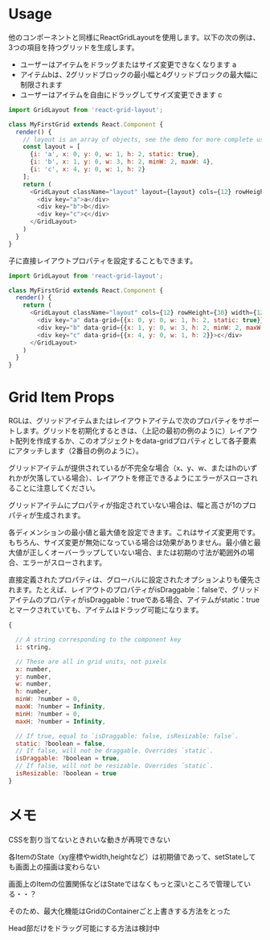 # Usage

他のコンポーネントと同様にReactGridLayoutを使用します。以下の次の例は、3つの項目を持つグリッドを生成します。

- ユーザーはアイテムをドラッグまたはサイズ変更できなくなります a
- アイテムbは、2グリッドブロックの最小幅と4グリッドブロックの最大幅に制限されます
- ユーザーはアイテムを自由にドラッグしてサイズ変更できます c

```js
import GridLayout from 'react-grid-layout';

class MyFirstGrid extends React.Component {
  render() {
    // layout is an array of objects, see the demo for more complete usage
    const layout = [
      {i: 'a', x: 0, y: 0, w: 1, h: 2, static: true},
      {i: 'b', x: 1, y: 0, w: 3, h: 2, minW: 2, maxW: 4},
      {i: 'c', x: 4, y: 0, w: 1, h: 2}
    ];
    return (
      <GridLayout className="layout" layout={layout} cols={12} rowHeight={30} width={1200}>
        <div key="a">a</div>
        <div key="b">b</div>
        <div key="c">c</div>
      </GridLayout>
    )
  }
}
```

子に直接レイアウトプロパティを設定することもできます。

```js
import GridLayout from 'react-grid-layout';

class MyFirstGrid extends React.Component {
  render() {
    return (
      <GridLayout className="layout" cols={12} rowHeight={30} width={1200}>
        <div key="a" data-grid={{x: 0, y: 0, w: 1, h: 2, static: true}}>a</div>
        <div key="b" data-grid={{x: 1, y: 0, w: 3, h: 2, minW: 2, maxW: 4}}>b</div>
        <div key="c" data-grid={{x: 4, y: 0, w: 1, h: 2}}>c</div>
      </GridLayout>
    )
  }
}
```

# Grid Item Props

RGLは、グリッドアイテムまたはレイアウトアイテムで次のプロパティをサポートします。グリッドを初期化するときは、（上記の最初の例のように）レイアウト配列を作成するか、このオブジェクトをdata-gridプロパティとして各子要素にアタッチします（2番目の例のように）。

グリッドアイテムが提供されているが不完全な場合（x、y、w、またはhのいずれかが欠落している場合）、レイアウトを修正できるようにエラーがスローされることに注意してください。

グリッドアイテムにプロパティが指定されていない場合は、幅と高さが1のプロパティが生成されます。

各ディメンションの最小値と最大値を設定できます。これはサイズ変更用です。もちろん、サイズ変更が無効になっている場合は効果がありません。最小値と最大値が正しくオーバーラップしていない場合、または初期の寸法が範囲外の場合、エラーがスローされます。

直接定義された<GridItem>プロパティは、グローバルに設定されたオプションよりも優先されます。たとえば、レイアウトのプロパティがisDraggable：falseで、グリッドアイテムのプロパティがisDraggable：trueである場合、アイテムがstatic：trueとマークされていても、アイテムはドラッグ可能になります。
  
```js
{

  // A string corresponding to the component key
  i: string,

  // These are all in grid units, not pixels
  x: number,
  y: number,
  w: number,
  h: number,
  minW: ?number = 0,
  maxW: ?number = Infinity,
  minH: ?number = 0,
  maxH: ?number = Infinity,

  // If true, equal to `isDraggable: false, isResizable: false`.
  static: ?boolean = false,
  // If false, will not be draggable. Overrides `static`.
  isDraggable: ?boolean = true,
  // If false, will not be resizable. Overrides `static`.
  isResizable: ?boolean = true
}
```

# メモ

CSSを割り当てないときれいな動きが再現できない

各ItemのState（xy座標やwidth,heightなど）は初期値であって、setStateしても画面上の描画は変わらない

画面上のItemの位置関係などはStateではなくもっと深いところで管理している・・？

そのため、最大化機能はGridのContainerごと上書きする方法をとった

Head部だけをドラッグ可能にする方法は検討中

